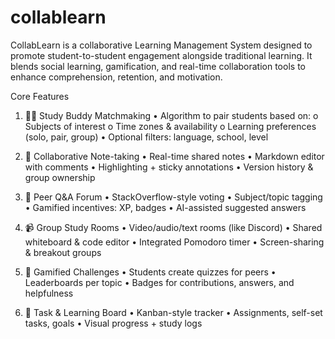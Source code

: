 # collablearn
CollabLearn is a collaborative Learning Management System designed to promote student-to-student engagement alongside traditional learning. It blends social learning, gamification, and real-time collaboration tools to enhance comprehension, retention, and motivation.

Core Features
1. 👯‍♂️ Study Buddy Matchmaking
•	Algorithm to pair students based on:
o	Subjects of interest
o	Time zones & availability
o	Learning preferences (solo, pair, group)
•	Optional filters: language, school, level

2. 📝 Collaborative Note-taking
•	Real-time shared notes
•	Markdown editor with comments
•	Highlighting + sticky annotations
•	Version history & group ownership

3. 🧠 Peer Q&A Forum
•	StackOverflow-style voting
•	Subject/topic tagging
•	Gamified incentives: XP, badges
•	AI-assisted suggested answers

4. 📹 Group Study Rooms
•	Video/audio/text rooms (like Discord)
•	Shared whiteboard & code editor
•	Integrated Pomodoro timer
•	Screen-sharing & breakout groups

5. 🧪 Gamified Challenges
•	Students create quizzes for peers
•	Leaderboards per topic
•	Badges for contributions, answers, and helpfulness

6. 🧾 Task & Learning Board
•	Kanban-style tracker
•	Assignments, self-set tasks, goals
•	Visual progress + study logs
